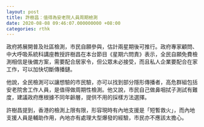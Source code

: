 ```yaml
---
layout: post
title: 許樹昌︰值得為安老院人員周期檢測
date: 2020-08-08 09:46:07.000000000 +08:00
categories: rthk
---
```


政府將展開普及社區檢測，市民自願參與，估計兩星期後可推行。政府專家顧問、中大呼吸系統科講座教授許樹昌在本台節目《星期六問責》表示，全民自願免費檢測相信是後備方案，需要配合居家令，但公眾未必接受，而且私人企業要配合在家工作，可以加快切斷傳播鏈。

他說，全民檢測可以讓想驗的市民驗，亦可以找到部分隱形傳播者，高危群組包括安老院舍工作人員，是值得做周期性檢測。他又說，市民自己做鼻咽拭子測試有難度，建議政府應根據不同年齡層，提供不用的採樣方法選擇。

許樹昌提到，香港的檢測上限有限，形容現時有內地支援是「短暫救火」，而內地支援人員是輔助作用，內地亦有處理大型爆發的經驗，市民亦不應該太擔心。
